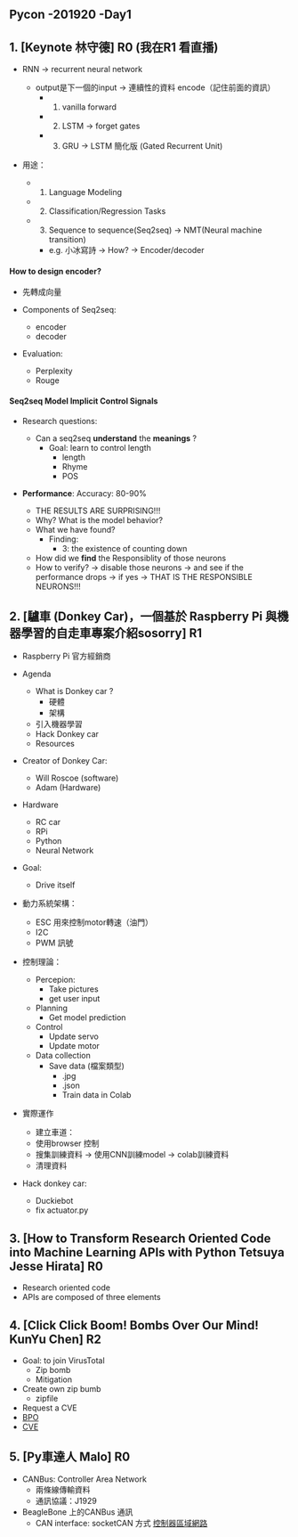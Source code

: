 ## Pycon -201920 -Day1
## 1. [Keynote 林守德] R0 (我在R1 看直播)

*  RNN -> recurrent neural network  
	* output是下一個的input -> 連續性的資料 encode（記住前面的資訊）
		* 1. vanilla forward
		* 2. LSTM -> forget gates
		* 3. GRU -> LSTM 簡化版 (Gated Recurrent Unit)

* 用途：
	* 1. Language Modeling  
 	* 2. Classification/Regression Tasks   
	* 3. Sequence to sequence(Seq2seq) -> NMT(Neural machine transition)
		* e.g. 小冰寫詩 -> How? -> Encoder/decoder
#### How to design encoder?
*  先轉成向量
*  Components of Seq2seq:
	* encoder  
	* decoder  

* Evaluation:
	* Perplexity  
	* Rouge
#### Seq2seq Model Implicit Control Signals
* Research questions:
	* Can a seq2seq **understand** the <strong>meanings</strong> ?  
		* Goal: learn to control length
			* length  	
			* Rhyme  
			* POS

* **Performance**: Accuracy: 80-90%  
	* THE RESULTS ARE SURPRISING!!!  
	* Why? What is the model behavior?  
	* What we have found?
		* Finding:
			* 3: the existence of counting down
	* How did we **find** the Responsiblity of those neurons
	* How to verify? -> disable those neurons -> and see if the performance drops -> if yes -> THAT IS THE RESPONSIBLE NEURONS!!!
## 
## 2. [驢車 (Donkey Car)，一個基於 Raspberry Pi 與機器學習的自走車專案介紹sosorry] R1
* Raspberry Pi 官方經銷商
* Agenda
	* What is Donkey car ?
		* 硬體
		* 架構
	* 引入機器學習
	* Hack Donkey car
	* Resources
* Creator of Donkey Car:
	* Will Roscoe (software)
	* Adam (Hardware)
* Hardware
	* RC car
	* RPi
	* Python
	* Neural Network
* Goal:
	* Drive itself
* 動力系統架構：
	* ESC 用來控制motor轉速（油門）
	* I2C
	* PWM 訊號
* 控制理論：
	* Percepion:
		* Take pictures
		* get user input
	* Planning
		* Get model prediction
	* Control
		* Update servo
		* Update motor
	* Data collection
		* Save data (檔案類型)
			* .jpg
			* .json
			* Train data in Colab
* 實際運作
	* 建立車道：
	* 使用browser 控制
	* 搜集訓練資料 -> 使用CNN訓練model -> colab訓練資料
	* 清理資料

* Hack donkey car:
	* Duckiebot 
	* fix actuator.py
## 
## 3. [How to Transform Research Oriented Code into Machine Learning APIs with Python Tetsuya Jesse Hirata] R0
* Research oriented code 
* APIs are composed of three elements
##
## 4. [Click Click Boom! Bombs Over Our Mind! KunYu Chen] R2
* Goal: to join VirusTotal
	* Zip bomb 
	* Mitigation 
* Create own zip bumb
	* zipfile
* Request a CVE 
* [BPO](https://bugs.python.org)
* [CVE](https://cve.mitre.org/cgi-bin/cvename.cgi?name=CVE-2019-9674)
##
## 5. [Py車達人 Malo] R0
* CANBus: Controller Area Network
	* 兩條線傳輸資料
	* 通訊協議：J1929
* BeagleBone 上的CANBus 通訊
	* CAN interface: socketCAN 方式 [控制器區域網路](https://www.wikiwand.com/zh-tw/控制器區域網路)












